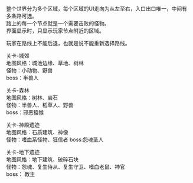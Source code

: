 整个世界分为多个区域，每个区域的UI走向为从左至右，入口出口唯一，中间有多条路可选。  
路上的每一个节点就是一个需要击败的怪物。  
界面显示时，只显示玩家节点附近的区域。  

玩家在路线上不能后退，也就是说不能重新选择路线。  



关卡-城郊  
地图风格：城池边缘、草地、树林  
怪物：小动物、野兽  
boss：半兽人  


关卡-森林  
地图风格：树林、岩石  
怪物：半兽人、稻草人、野兽  
boss：邪恶猿猴  

关卡-神殿遗迹  
地图风格：石质建筑、神像  
怪物：嗜血系怪物、狂信者
boss:怨魂圣人  

关卡-地下遗迹  
地图风格：地下建筑、破碎石块  
怪物：怨魂、复生侍从、复生守卫、嗜血老鼠、神官  
boss： 教主